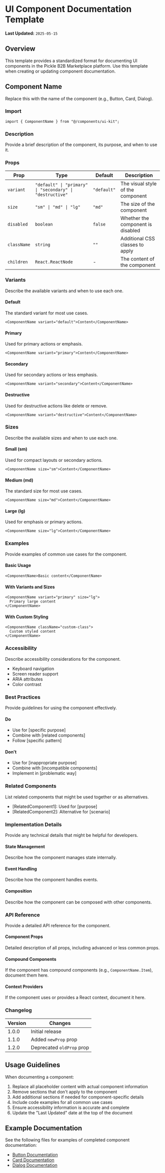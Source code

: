 # UI Component Documentation Template

**Last Updated:** `2025-05-15`

## Overview

This template provides a standardized format for documenting UI components in the Pickle B2B Marketplace platform. Use this template when creating or updating component documentation.

## Component Name

Replace this with the name of the component (e.g., Button, Card, Dialog).

### Import

```tsx
import { ComponentName } from "@/components/ui-kit";
```

### Description

Provide a brief description of the component, its purpose, and when to use it.

### Props

| Prop | Type | Default | Description |
|------|------|---------|-------------|
| `variant` | `"default" \| "primary" \| "secondary" \| "destructive"` | `"default"` | The visual style of the component |
| `size` | `"sm" \| "md" \| "lg"` | `"md"` | The size of the component |
| `disabled` | `boolean` | `false` | Whether the component is disabled |
| `className` | `string` | `""` | Additional CSS classes to apply |
| `children` | `React.ReactNode` | - | The content of the component |

### Variants

Describe the available variants and when to use each one.

#### Default

The standard variant for most use cases.

```tsx
<ComponentName variant="default">Content</ComponentName>
```

#### Primary

Used for primary actions or emphasis.

```tsx
<ComponentName variant="primary">Content</ComponentName>
```

#### Secondary

Used for secondary actions or less emphasis.

```tsx
<ComponentName variant="secondary">Content</ComponentName>
```

#### Destructive

Used for destructive actions like delete or remove.

```tsx
<ComponentName variant="destructive">Content</ComponentName>
```

### Sizes

Describe the available sizes and when to use each one.

#### Small (sm)

Used for compact layouts or secondary actions.

```tsx
<ComponentName size="sm">Content</ComponentName>
```

#### Medium (md)

The standard size for most use cases.

```tsx
<ComponentName size="md">Content</ComponentName>
```

#### Large (lg)

Used for emphasis or primary actions.

```tsx
<ComponentName size="lg">Content</ComponentName>
```

### Examples

Provide examples of common use cases for the component.

#### Basic Usage

```tsx
<ComponentName>Basic content</ComponentName>
```

#### With Variants and Sizes

```tsx
<ComponentName variant="primary" size="lg">
  Primary large content
</ComponentName>
```

#### With Custom Styling

```tsx
<ComponentName className="custom-class">
  Custom styled content
</ComponentName>
```

### Accessibility

Describe accessibility considerations for the component.

- Keyboard navigation
- Screen reader support
- ARIA attributes
- Color contrast

### Best Practices

Provide guidelines for using the component effectively.

#### Do

- Use for [specific purpose]
- Combine with [related components]
- Follow [specific pattern]

#### Don't

- Use for [inappropriate purpose]
- Combine with [incompatible components]
- Implement in [problematic way]

### Related Components

List related components that might be used together or as alternatives.

- [RelatedComponent1]: Used for [purpose]
- [RelatedComponent2]: Alternative for [scenario]

### Implementation Details

Provide any technical details that might be helpful for developers.

#### State Management

Describe how the component manages state internally.

#### Event Handling

Describe how the component handles events.

#### Composition

Describe how the component can be composed with other components.

### API Reference

Provide a detailed API reference for the component.

#### Component Props

Detailed description of all props, including advanced or less common props.

#### Compound Components

If the component has compound components (e.g., `ComponentName.Item`), document them here.

#### Context Providers

If the component uses or provides a React context, document it here.

### Changelog

| Version | Changes |
|---------|---------|
| 1.0.0   | Initial release |
| 1.1.0   | Added `newProp` prop |
| 1.2.0   | Deprecated `oldProp` prop |

## Usage Guidelines

When documenting a component:

1. Replace all placeholder content with actual component information
2. Remove sections that don't apply to the component
3. Add additional sections if needed for component-specific details
4. Include code examples for all common use cases
5. Ensure accessibility information is accurate and complete
6. Update the "Last Updated" date at the top of the document

## Example Documentation

See the following files for examples of completed component documentation:

- [Button Documentation](./examples/BUTTON_DOCUMENTATION.md)
- [Card Documentation](./examples/CARD_DOCUMENTATION.md)
- [Dialog Documentation](./examples/DIALOG_DOCUMENTATION.md)
